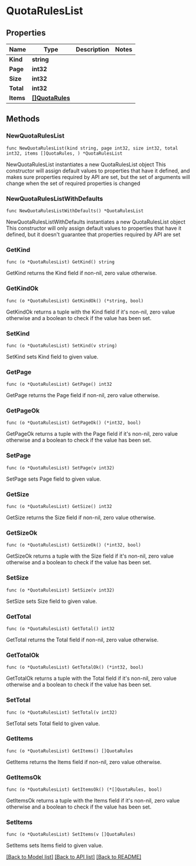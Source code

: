 # QuotaRulesList

## Properties

Name | Type | Description | Notes
------------ | ------------- | ------------- | -------------
**Kind** | **string** |  | 
**Page** | **int32** |  | 
**Size** | **int32** |  | 
**Total** | **int32** |  | 
**Items** | [**[]QuotaRules**](QuotaRules.md) |  | 

## Methods

### NewQuotaRulesList

`func NewQuotaRulesList(kind string, page int32, size int32, total int32, items []QuotaRules, ) *QuotaRulesList`

NewQuotaRulesList instantiates a new QuotaRulesList object
This constructor will assign default values to properties that have it defined,
and makes sure properties required by API are set, but the set of arguments
will change when the set of required properties is changed

### NewQuotaRulesListWithDefaults

`func NewQuotaRulesListWithDefaults() *QuotaRulesList`

NewQuotaRulesListWithDefaults instantiates a new QuotaRulesList object
This constructor will only assign default values to properties that have it defined,
but it doesn't guarantee that properties required by API are set

### GetKind

`func (o *QuotaRulesList) GetKind() string`

GetKind returns the Kind field if non-nil, zero value otherwise.

### GetKindOk

`func (o *QuotaRulesList) GetKindOk() (*string, bool)`

GetKindOk returns a tuple with the Kind field if it's non-nil, zero value otherwise
and a boolean to check if the value has been set.

### SetKind

`func (o *QuotaRulesList) SetKind(v string)`

SetKind sets Kind field to given value.


### GetPage

`func (o *QuotaRulesList) GetPage() int32`

GetPage returns the Page field if non-nil, zero value otherwise.

### GetPageOk

`func (o *QuotaRulesList) GetPageOk() (*int32, bool)`

GetPageOk returns a tuple with the Page field if it's non-nil, zero value otherwise
and a boolean to check if the value has been set.

### SetPage

`func (o *QuotaRulesList) SetPage(v int32)`

SetPage sets Page field to given value.


### GetSize

`func (o *QuotaRulesList) GetSize() int32`

GetSize returns the Size field if non-nil, zero value otherwise.

### GetSizeOk

`func (o *QuotaRulesList) GetSizeOk() (*int32, bool)`

GetSizeOk returns a tuple with the Size field if it's non-nil, zero value otherwise
and a boolean to check if the value has been set.

### SetSize

`func (o *QuotaRulesList) SetSize(v int32)`

SetSize sets Size field to given value.


### GetTotal

`func (o *QuotaRulesList) GetTotal() int32`

GetTotal returns the Total field if non-nil, zero value otherwise.

### GetTotalOk

`func (o *QuotaRulesList) GetTotalOk() (*int32, bool)`

GetTotalOk returns a tuple with the Total field if it's non-nil, zero value otherwise
and a boolean to check if the value has been set.

### SetTotal

`func (o *QuotaRulesList) SetTotal(v int32)`

SetTotal sets Total field to given value.


### GetItems

`func (o *QuotaRulesList) GetItems() []QuotaRules`

GetItems returns the Items field if non-nil, zero value otherwise.

### GetItemsOk

`func (o *QuotaRulesList) GetItemsOk() (*[]QuotaRules, bool)`

GetItemsOk returns a tuple with the Items field if it's non-nil, zero value otherwise
and a boolean to check if the value has been set.

### SetItems

`func (o *QuotaRulesList) SetItems(v []QuotaRules)`

SetItems sets Items field to given value.



[[Back to Model list]](../README.md#documentation-for-models) [[Back to API list]](../README.md#documentation-for-api-endpoints) [[Back to README]](../README.md)


